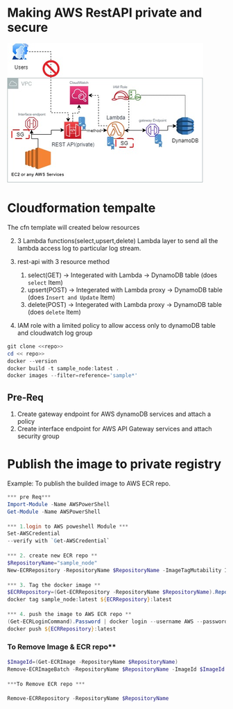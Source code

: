 # Making AWS RestAPI private and secure
![alt text](https://github.com/plygenom/aws_RestApi_Priv/blob/main/RestApi_Private.jpg?raw=true)
# Cloudformation tempalte 

The cfn template will created below resources 

2) 3 Lambda functions(select,upsert,delete) Lambda layer to send all the lambda access log to particular log stream. 
3) rest-api with 3 resource method 

      1) select(GET) -> Integerated with Lambda  -> DynamoDB table (does `select` Item)
      2) upsert(POST) -> Integerated with Lambda proxy -> DynamoDB table (does `Insert and Update` Item)
      3) delete(POST) -> Integerated with Lambda proxy -> DynamoDB table (does `delete` Item)

2) IAM role with a limited policy to allow access only to dynamoDB table and cloudwatch log group  

```powershell
git clone <<repo>>
cd << repo>>
docker --version
docker build -t sample_node:latest .
docker images --filter=reference='sample*'
```

## Pre-Req

1) Create gateway endpoint for AWS dynamoDB services and attach a policy 
2) Create interface endpoint for AWS API Gateway services and attach security group 

# Publish the image to **private registry**

Example: To publish the builded image to AWS ECR repo.

```powershell
*** pre Req***
Import-Module -Name AWSPowerShell
Get-Module -Name AWSPowerShell

*** 1.login to AWS poweshell Module ***
Set-AWSCredential 
--verify with `Get-AWSCredential`

*** 2. create new ECR repo **
$RepositoryName="sample_node"
New-ECRRepository -RepositoryName $RepositoryName -ImageTagMutability IMMUTABLE -ImageScanningConfiguration_ScanOnPush $true

*** 3. Tag the docker image **
$ECRRepository=(Get-ECRRepository -RepositoryName $RepositoryName).RepositoryUri
docker tag sample_node:latest ${ECRRepository}:latest

*** 4. push the image to AWS ECR repo **
(Get-ECRLoginCommand).Password | docker login --username AWS --password-stdin (Get-ECRLoginCommand).Endpoint
docker push ${ECRRepository}:latest

```

###  To Remove Image & ECR repo**

```powershell
$ImageId=(Get-ECRImage -RepositoryName $RepositoryName)
Remove-ECRImageBatch -RepositoryName $RepositoryName -ImageId $ImageId

***To Remove ECR repo ***

Remove-ECRRepository -RepositoryName $RepositoryName
```
